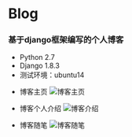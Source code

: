 # Blog
### 基于django框架编写的个人博客
- Python 2.7
- Django 1.8.3
- 测试环境：ubuntu14

* 博客主页
![博客主页](http://p79r368jm.bkt.clouddn.com/blog/BlogIndex.png)

* 博客个人介绍
![博客介绍](http://p79r368jm.bkt.clouddn.com/blog/BlogAbout.png)

* 博客随笔
![博客随笔](http://p79r368jm.bkt.clouddn.com/blog/BlogEasy.png)

